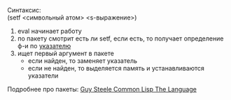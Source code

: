 Синтаксис:  
(setf <символьный атом> <s-выражение>)  
1. eval начинает работу
2. по пакету смотрит есть ли setf, если есть, то получает определение ф-и по [указателю](Данные-в-Lisp#Символы)
3. ищет первый аргумент в пакете
   * если найден, то заменяет указатель
   * если не найден, то выделяется память и устанавливаются указатели

Подробнее про пакеты:
[Guy Steele Common Lisp The Language](http://filonenko-mikhail.github.io/cltl2-doc/ru/xpack.html) 